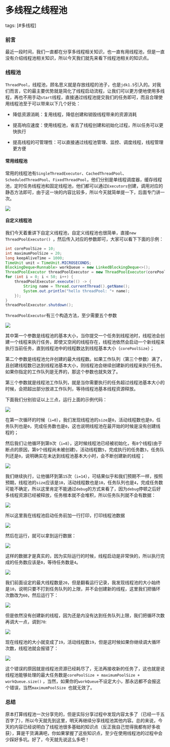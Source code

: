 # 多线程之线程池
tags: [#多线程]

### 前言

最近一段时间，我们一直都在分享多线程相关知识，也一直有用线程池，但是一直没有介绍线程池相关知识，所以今天我们就先来看下线程池相关的知识点。

### 线程池

`ThreadPool`，线程池，顾名思义就是存放线程的池子，也是`jdk1.5`引入的。对我们而言，它的最主要优势就是简化了线程启动流程，让我们可以更方便地使用多线程，再也不用手动`start`线程，直接通过线程池提交我们的任务即可，而且合理使用线程池至于可以带来以下几个好处：

- 降低资源消耗：复用线程，降低创建和销毁线程带来的资源消耗

- 提高响应速度：使用线程池，省去了线程创建和初始化过程，所以任务可以更快执行

- 提高线程的可管理性：可以直接通过线程池管理、监控、调度线程，线程管理更方便

  

#### 常用线程池

常用的线程池有`SingleThreadExecutor`、`CachedThreadPool`、`ScheduledThreadPool`、`FixedThreadPool`，他们分别是单线程调度器，缓存线程池，定时任务线程池和固定线程池，他们都可以通过`Executors`创建，调用对应的静态方法即可，由于这一块的内容比较多，所以今天就简单提一下，后面专门讲一次。

![](https://syske-pic-bed.oss-cn-hangzhou.aliyuncs.com/imgs/20210714085130.png)

#### 自定义线程池

我们今天着重讲下自定义线程池，自定义线程池也很简单，直接`new ThreadPoolExecutor() `，然后传入对应的参数即可，大家可以看下下面的示例：

```java
int corePoolSize = 10;
int maximumPoolSize = 20;
long keepAliveTime = 1000;
TimeUnit unit = TimeUnit.MICROSECONDS;
BlockingDeque<Runnable> workQueue = new LinkedBlockingDeque<>();
ThreadPoolExecutor threadPoolExecutor = new ThreadPoolExecutor(corePoolSize, maximumPoolSize, keepAliveTime, unit, workQueue);
for (int i = 0; i < 50; i++) {
    threadPoolExecutor.execute(() -> {
        String name = Thread.currentThread().getName();
        System.out.println("hello threadPool: "+ name);
    });
}
threadPoolExecutor.shutdown();
```

`ThreadPoolExecutor`有三个构造方法，至少需要五个参数

![](https://syske-pic-bed.oss-cn-hangzhou.aliyuncs.com/imgs/20210714085458.png)

其中第一个参数是线程池的基本大小，当你提交一个任务到线程池时，线程池会创建一个线程来执行任务，即使又空闲的线程存在，线程池依然会启动一个新线程来执行当前任务，直到线程池中的线程数达到线程基本大小（`corePoolSize`）；

第二个参数是线程池允许创建的最大线程数。如果工作队列（第三个参数）满了，且创建线程数已达到线程池基本大小，则线程池会继续创建新的线程来执行任务。如果你指定的工作队列是无界的，那这个参数也就失效了。

第三个参数就是线程池工作队列，就是当你需要执行的任务超过线程池基本大小的时候，会把超出部分放进工作队列，等待线程池基本线程资源释放。

下面我们分别验证以上三点，运行上面的示例代码：

![](https://syske-pic-bed.oss-cn-hangzhou.aliyuncs.com/imgs/images/20210714125006.png)

在第一次循环的时候（`i=0`），我们发现线程池的`size`是`0`，活动线程数也是`0`，任务队列也是`0`，完成任务数也是`0`，这也说明线程池在最开始的时候是没有创建线程的；

然后我们让他循环到第`9`次（`i=8`），这时候线程池已经被初始化，有`8`个线程(由于断点的原因，第`9`个线程尚未被创建)，活动线程数`5`，完成执行的任务数`3`，任务队列还是`0`，说明确实在未达到线程池基本大小时，会不断创建新的线程；

![](https://syske-pic-bed.oss-cn-hangzhou.aliyuncs.com/imgs/images/20210714125342.png)

我们继续执行，让他循环到第`15`次（`i=14`），可结果似乎和我们预期不一样，按照预期，线程池的`size`应该是`10`，活动线程数也是`10`，任务队列也是`4`，完成任务数可能不确定，所以这里肯定不能通过`debug`的方式来看了，因为`debug`停顿之后好多线程资源已经被释放，任务根本就不会堆积，所以任务队列就不会有数据：

![](https://syske-pic-bed.oss-cn-hangzhou.aliyuncs.com/imgs/images/20210714125859.png)

所以这里我在线程池启动任务前加一行打印，打印线程池数据

![](https://syske-pic-bed.oss-cn-hangzhou.aliyuncs.com/imgs/images/20210714130855.png)

然后在运行，就可以拿到运行数据：

![](https://syske-pic-bed.oss-cn-hangzhou.aliyuncs.com/imgs/images/20210714130949.png)

这样的数据才是真实的，因为实际运行的时候，线程启动是非常快的，所以执行完成的任务数应该是`0`，等待任务数是`4`。

![](https://syske-pic-bed.oss-cn-hangzhou.aliyuncs.com/imgs/images/20210714131312.png)

我们前面设定的最大线程数是`20`，但是翻看运行记录，我发现线程池的大小始终是`10`，说明只要不打到任务队列的上限，并不会创建新的线程，这里我们把循环次数改为`60`，然后运行下：

![](https://syske-pic-bed.oss-cn-hangzhou.aliyuncs.com/imgs/images/20210714131621.png)

但是依然没有创建新的线程，因为还是内没有达到任务队列上限，我们把循环次数再调大一点，调到`70`:

![](https://syske-pic-bed.oss-cn-hangzhou.aliyuncs.com/imgs/images/20210714131753.png)

现在线程池的大小就变成了`19`，活动线程数`19`，但是这时候如果你继续调大循环次数，线程池就会报错了：

![](https://syske-pic-bed.oss-cn-hangzhou.aliyuncs.com/imgs/images/20210714131956.png)

这个错误的原因就是线程池资源已经耗尽了，无法再接收新的任务了，这也就是说线程池能够处理的最大任务数是`corePoolSize + maximumPoolSize + workQueue.size()`  ，当然，如果你的`workQueue`不设定大小，那永远都不会报这个错误，当然`maximumPoolSize `也就无效了。

### 总结

原本打算线程池一次分享完的，但是实际分享过程中发现内容太多了（已经一千五百字了），所以今天就先到这里，明天再继续分享线程池其他内容。总的来说，今天的内容已经说明白了线程池很多基础的知识点（反正我自己觉得我都有好多收获），算是干货满满吧，你如果掌握了这些知识点，至少在使用线程池的过程中会少踩好多坑。好了，今天就先说这么多吧！

